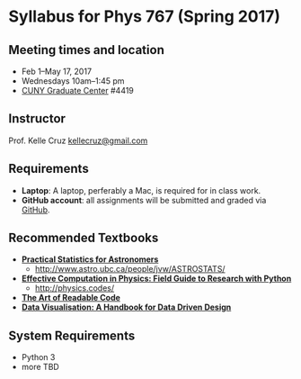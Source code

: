 # Syllabus for Phys 767 (Spring 2017)

## Meeting times and location
- Feb 1–May 17, 2017
- Wednesdays 10am–1:45 pm 
- [CUNY Graduate Center](http://www.gc.cuny.edu/About-the-GC/Building-Venues-Particulars/Building-Access) #4419

## Instructor
 Prof. Kelle Cruz 
 kellecruz@gmail.com 

## Requirements
- **Laptop**: A laptop, perferably a Mac, is required for in class work.
- **GitHub account**: all assignments will be submitted and graded via [GitHub](http://github.com).

## Recommended Textbooks
- **[Practical Statistics for Astronomers](http://amzn.to/2jgYAyI)**
  - http://www.astro.ubc.ca/people/jvw/ASTROSTATS/
- **[Effective Computation in Physics: Field Guide to Research with Python](http://amzn.to/2kvedaZ)**
  - http://physics.codes/
- **[The Art of Readable Code](http://amzn.to/2j6LMQp)**
- **[Data Visualisation: A Handbook for Data Driven Design](http://amzn.to/2klNb2z)**

## System Requirements
- Python 3
- more TBD
